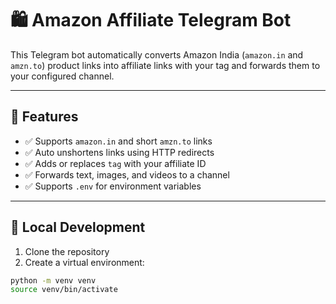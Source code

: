 # 🛍️ Amazon Affiliate Telegram Bot

This Telegram bot automatically converts Amazon India (`amazon.in` and `amzn.to`) product links into affiliate links with your tag and forwards them to your configured channel.

---

## 🔧 Features

- ✅ Supports `amazon.in` and short `amzn.to` links
- ✅ Auto unshortens links using HTTP redirects
- ✅ Adds or replaces `tag` with your affiliate ID
- ✅ Forwards text, images, and videos to a channel
- ✅ Supports `.env` for environment variables

---

## 🧪 Local Development

1. Clone the repository
2. Create a virtual environment:

```bash
python -m venv venv
source venv/bin/activate
